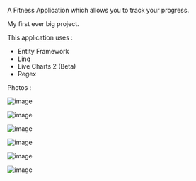 A Fitness Application which allows you to track your progress.

My first ever big project.

This application uses : 

- Entity Framework
- Linq
- Live Charts 2 (Beta)
- Regex

Photos :

![image](https://github.com/Olafo0/FitnessTrackerV2/assets/89582698/fd34cf5e-32d7-4d29-ae93-6f2db5749f5b)

![image](https://github.com/Olafo0/FitnessTrackerV2/assets/89582698/7438738f-ae13-4357-a737-a33206f3bf1f)

![image](https://github.com/Olafo0/FitnessTrackerV2/assets/89582698/51a51506-fc99-46ce-a648-42eff3089029)

![image](https://github.com/Olafo0/FitnessTrackerV2/assets/89582698/a0093758-5f0a-4e4d-aa94-b7a7d41d3666)

![image](https://github.com/Olafo0/FitnessTrackerV2/assets/89582698/977d23b3-04a9-4c57-bc6b-301443f95307)

![image](https://github.com/Olafo0/FitnessTrackerV2/assets/89582698/cd4d8be2-5e0f-42f0-bd0c-90b97cb2c95b)


